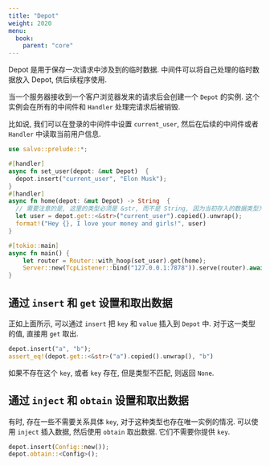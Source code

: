 ```yaml
---
title: "Depot"
weight: 2020
menu:
  book:
    parent: "core"
---
```


Depot 是用于保存一次请求中涉及到的临时数据. 中间件可以将自己处理的临时数据放入 Depot, 供后续程序使用.

当一个服务器接收到一个客户浏览器发来的请求后会创建一个 ```Depot``` 的实例. 这个实例会在所有的中间件和 ```Handler``` 处理完请求后被销毁.

比如说, 我们可以在登录的中间件中设置 ```current_user```, 然后在后续的中间件或者 ```Handler``` 中读取当前用户信息.

```rust
use salvo::prelude::*;

#[handler]
async fn set_user(depot: &mut Depot)  {
  depot.insert("current_user", "Elon Musk");
}
#[handler]
async fn home(depot: &mut Depot) -> String  {
  // 需要注意的是, 这里的类型必须是 &str, 而不是 String, 因为当初存入的数据类型为 &str.
  let user = depot.get::<&str>("current_user").copied().unwrap();
  format!("Hey {}, I love your money and girls!", user)
}

#[tokio::main]
async fn main() {
    let router = Router::with_hoop(set_user).get(home);
    Server::new(TcpListener::bind("127.0.0.1:7878")).serve(router).await;
}
```

## 通过 `insert` 和 `get` 设置和取出数据

 正如上面所示, 可以通过 `insert` 把 `key` 和 `value` 插入到 `Depot` 中. 对于这一类型的值, 直接用 `get` 取出.

```rust
depot.insert("a", "b");
assert_eq!(depot.get::<&str>("a").copied().unwrap(), "b")
```

 如果不存在这个 `key`, 或者 `key` 存在, 但是类型不匹配, 则返回 `None`.

## 通过 `inject` 和 `obtain` 设置和取出数据

有时, 存在一些不需要关系具体 `key`, 对于这种类型也存在唯一实例的情况. 可以使用 `inject` 插入数据, 然后使用 `obtain` 取出数据. 它们不需要你提供 `key`.

```rust
depot.insert(Config::new());
depot.obtain::<Config>();
```